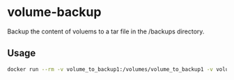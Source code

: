 # volume-backup

Backup the content of voluems to a tar file in the /backups directory.

## Usage

```bash
docker run --rm -v volume_to_backup1:/volumes/volume_to_backup1 -v volume_to_backup2:/volumes/volume_to_backup2 -v /backup-location:/backups volume-backup
```
